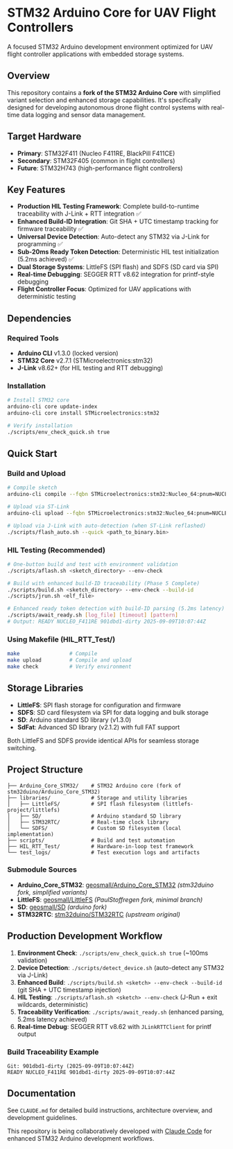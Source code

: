 # STM32 Arduino Core for UAV Flight Controllers

A focused STM32 Arduino development environment optimized for UAV flight controller applications with embedded storage systems.

## Overview

This repository contains a **fork of the STM32 Arduino Core** with simplified variant selection and enhanced storage capabilities. It's specifically designed for developing autonomous drone flight control systems with real-time data logging and sensor data management.

## Target Hardware

- **Primary**: STM32F411 (Nucleo F411RE, BlackPill F411CE)
- **Secondary**: STM32F405 (common in flight controllers)
- **Future**: STM32H743 (high-performance flight controllers)

## Key Features

- **Production HIL Testing Framework**: Complete build-to-runtime traceability with J-Link + RTT integration ✅
- **Enhanced Build-ID Integration**: Git SHA + UTC timestamp tracking for firmware traceability ✅
- **Universal Device Detection**: Auto-detect any STM32 via J-Link for programming ✅
- **Sub-20ms Ready Token Detection**: Deterministic HIL test initialization (5.2ms achieved) ✅
- **Dual Storage Systems**: LittleFS (SPI flash) and SDFS (SD card via SPI)
- **Real-time Debugging**: SEGGER RTT v8.62 integration for printf-style debugging
- **Flight Controller Focus**: Optimized for UAV applications with deterministic testing

## Dependencies

### Required Tools
- **Arduino CLI** v1.3.0 (locked version)
- **STM32 Core** v2.7.1 (STMicroelectronics:stm32)
- **J-Link** v8.62+ (for HIL testing and RTT debugging)

### Installation
```bash
# Install STM32 core
arduino-cli core update-index
arduino-cli core install STMicroelectronics:stm32

# Verify installation
./scripts/env_check_quick.sh true
```

## Quick Start

### Build and Upload
```bash
# Compile sketch
arduino-cli compile --fqbn STMicroelectronics:stm32:Nucleo_64:pnum=NUCLEO_F411RE <sketch_directory>

# Upload via ST-Link
arduino-cli upload --fqbn STMicroelectronics:stm32:Nucleo_64:pnum=NUCLEO_F411RE <sketch_directory>

# Upload via J-Link with auto-detection (when ST-Link reflashed)
./scripts/flash_auto.sh --quick <path_to_binary.bin>
```

### HIL Testing (Recommended)
```bash
# One-button build and test with environment validation
./scripts/aflash.sh <sketch_directory> --env-check

# Build with enhanced build-ID traceability (Phase 5 Complete)
./scripts/build.sh <sketch_directory> --env-check --build-id
./scripts/jrun.sh <elf_file>

# Enhanced ready token detection with build-ID parsing (5.2ms latency)
./scripts/await_ready.sh [log_file] [timeout] [pattern]
# Output: READY NUCLEO_F411RE 901dbd1-dirty 2025-09-09T10:07:44Z
```

### Using Makefile (HIL_RTT_Test/)
```bash
make                # Compile
make upload         # Compile and upload
make check          # Verify environment
```

## Storage Libraries

- **LittleFS**: SPI flash storage for configuration and firmware
- **SDFS**: SD card filesystem via SPI for data logging and bulk storage  
- **SD**: Arduino standard SD library (v1.3.0)
- **SdFat**: Advanced SD library (v2.1.2) with full FAT support

Both LittleFS and SDFS provide identical APIs for seamless storage switching.

## Project Structure

```
├── Arduino_Core_STM32/    # STM32 Arduino core (fork of stm32duino/Arduino_Core_STM32)
├── libraries/             # Storage and utility libraries
│   ├── LittleFS/          # SPI flash filesystem (littlefs-project/littlefs)
│   ├── SD/                # Arduino standard SD library
│   ├── STM32RTC/          # Real-time clock library
│   └── SDFS/              # Custom SD filesystem (local implementation)
├── scripts/               # Build and test automation
├── HIL_RTT_Test/          # Hardware-in-loop test framework
└── test_logs/             # Test execution logs and artifacts
```

### Submodule Sources
- **Arduino_Core_STM32**: [geosmall/Arduino_Core_STM32](https://github.com/geosmall/Arduino_Core_STM32) *(stm32duino fork, simplified variants)*
- **LittleFS**: [geosmall/LittleFS](https://github.com/geosmall/LittleFS) *(PaulStoffregen fork, minimal branch)*
- **SD**: [geosmall/SD](https://github.com/geosmall/SD) *(arduino fork)*
- **STM32RTC**: [stm32duino/STM32RTC](https://github.com/stm32duino/STM32RTC) *(upstream original)*

## Production Development Workflow

1. **Environment Check**: `./scripts/env_check_quick.sh true` (~100ms validation)
2. **Device Detection**: `./scripts/detect_device.sh` (auto-detect any STM32 via J-Link)
3. **Enhanced Build**: `./scripts/build.sh <sketch> --env-check --build-id` (git SHA + UTC timestamp injection)
4. **HIL Testing**: `./scripts/aflash.sh <sketch> --env-check` (J-Run + exit wildcards, deterministic)
5. **Traceability Verification**: `./scripts/await_ready.sh` (enhanced parsing, 5.2ms latency achieved)
6. **Real-time Debug**: SEGGER RTT v8.62 with `JLinkRTTClient` for printf output

### Build Traceability Example
```
Git: 901dbd1-dirty (2025-09-09T10:07:44Z)
READY NUCLEO_F411RE 901dbd1-dirty 2025-09-09T10:07:44Z
```

## Documentation

See `CLAUDE.md` for detailed build instructions, architecture overview, and development guidelines.

This repository is being collaboratively developed with [Claude Code](https://claude.ai/code) for enhanced STM32 Arduino development workflows.